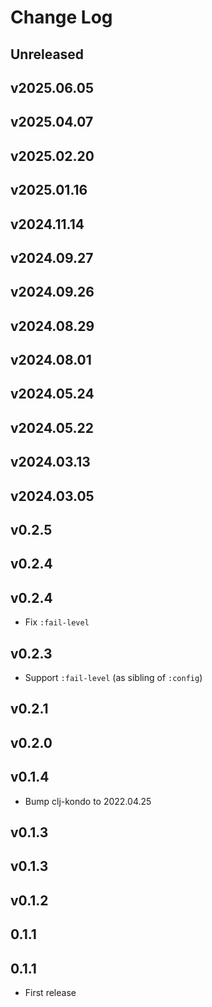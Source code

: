 # Change Log

## Unreleased

## v2025.06.05

## v2025.04.07

## v2025.02.20

## v2025.01.16

## v2024.11.14

## v2024.09.27

## v2024.09.26

## v2024.08.29

## v2024.08.01

## v2024.05.24

## v2024.05.22

## v2024.03.13

## v2024.03.05

## v0.2.5

## v0.2.4

## v0.2.4

- Fix `:fail-level`

## v0.2.3

- Support `:fail-level` (as sibling of `:config`)

## v0.2.1

## v0.2.0

## v0.1.4

- Bump clj-kondo to 2022.04.25

## v0.1.3

## v0.1.3

## v0.1.2

## 0.1.1

## 0.1.1

- First release
